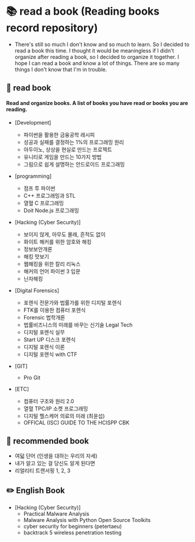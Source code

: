 # &#128218; read a book (Reading books record repository)

- There's still so much I don't know and so much to learn. So I decided to read a book this time. I thought it would be meaningless if I didn't organize after reading a book, so I decided to organize it together. I hope I can read a book and know a lot of things. There are so many things I don't know that I'm in trouble.


## 📖 read book
#### Read and organize books. A list of books you have read or books you are reading.
- [Development]
  - 파이썬을 활용한 금융공학 레시피
  - 성공과 실패를 결정하는 1%의 프로그래밍 원리
  - 아두이노, 상상을 현실로 만드는 프로젝트
  - 유니티로 게임을 만드는 10가지 방법
  - 그림으로 쉽게 설명하는 안드로이드 프로그래밍
 
- [programming]
  - 점프 투 파이썬
  - C++ 프로그래밍과 STL
  - 열혈 C 프로그래밍
  - Doit Node.js 프로그래밍
  
- [Hacking (Cyber Security)]
  - 보이지 않게, 아무도 몰래, 흔적도 없이
  - 화이트 해커를 위한 암호와 해킹
  - 정보보안개론
  - 해킹 맛보기
  - 웹해킹을 위한 칼리 리눅스
  - 해커의 언어 파이썬 3 입문
  - 닌자해킹
 
- [Digital Forensics]
  - 포렌식 전문가와 법률가를 위한 디지털 포렌식
  - FTK를 이용한 컴퓨터 포렌식
  - Forensic 법학개론
  - 법률비즈니스의 미래를 바꾸는 신기술 Legal Tech
  - 디지털 포렌식 실무
  - Start UP 디스크 포렌식
  - 디지털 포렌식 이론
  - 디지털 포렌식 with CTF
 
 - [GIT]
   - Pro Git
  
- [ETC]
  - 컴퓨터 구조와 원리 2.0
  - 열혈 TPC/IP 소켓 프로그래밍
  - 디지털 헬스케어 의료의 미래 (최윤섭)
  - OFFICAL (ISC) GUIDE TO THE HCISPP CBK

## 📖 recommended book
- 여덟 단어 (인생을 대하는 우리의 자세)
- 내가 알고 있는 걸 당신도 알게 된다면
- 리얼리티 트랜서핑 1, 2, 3

## ✏️ English Book
- [Hacking (Cyber Security)]
  - Practical Malware Analysis
  - Malware Analysis with Python Open Source Toolkits
  - cyber security for beginners (petertaeu)
  - backtrack 5 wireless penetration testing
